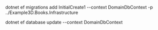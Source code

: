 ﻿dotnet ef migrations add InitialCreate1 --context DomainDbContext -p ../Example3D.Books.Infrastructure

dotnet ef database update --context DomainDbContext
